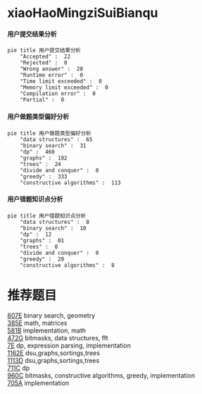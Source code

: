 # xiaoHaoMingziSuiBianqu

<!-- tabs:start -->



#### **用户提交结果分析**

```mermaid
pie title 用户提交结果分析
    "Accepted" :  22
    "Rejected" :  0
    "Wrong answer" :  28
    "Runtime error" :  0
    "Time limit exceeded" :  0
    "Memory limit exceeded" :  0
    "Compilation error" :  0
    "Partial" :  0
```

#### **用户做题类型偏好分析**

```mermaid
pie title 用户做题类型偏好分析
    "data structures" :  65
    "binary search" :  31
    "dp" :  460
    "graphs" :  102
    "trees" :  24
    "divide and conquer" :  0
    "greedy" :  333
    "constructive algorithms" :  113
```
#### **用户错题知识点分析**

```mermaid
pie title 用户错题知识点分析
    "data structures" :  8
    "binary search" :  10
    "dp" :  12
    "graphs" :  01
    "trees" :  0
    "divide and conquer" :  0
    "greedy" :  20
    "constructive algorithms" :  8
```



<!-- tabs:end -->
# 推荐题目
[607E](https://codeforces.com/contest/607/problem/E)		binary search,
                        geometry		  
[385E](https://codeforces.com/contest/385/problem/E)		math,
                        matrices		  
[581B](https://codeforces.com/contest/581/problem/B)		implementation,
                        math		  
[472G](https://codeforces.com/contest/472/problem/G)		bitmasks,
                        data structures,
                        fft		  
[7E](https://codeforces.com/contest/7/problem/E)		dp,
                        expression parsing,
                        implementation		  
[1162E](https://codeforces.com/contest/1162/problem/E)		dsu,graphs,sortings,trees		  
[1113D](https://codeforces.com/contest/1113/problem/D)		dsu,graphs,sortings,trees		  
[711C](https://codeforces.com/contest/711/problem/C)		dp		  
[960C](https://codeforces.com/contest/960/problem/C)		bitmasks,
                        constructive algorithms,
                        greedy,
                        implementation		  
[705A](https://codeforces.com/contest/705/problem/A)		implementation		  
